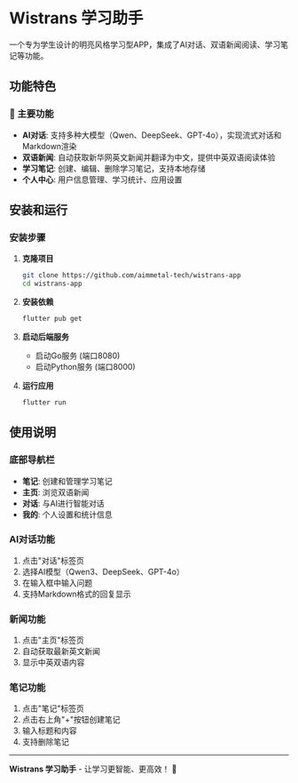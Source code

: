 # Wistrans 学习助手

一个专为学生设计的明亮风格学习型APP，集成了AI对话、双语新闻阅读、学习笔记等功能。

## 功能特色

### 🎯 主要功能
- **AI对话**: 支持多种大模型（Qwen、DeepSeek、GPT-4o），实现流式对话和Markdown渲染
- **双语新闻**: 自动获取新华网英文新闻并翻译为中文，提供中英双语阅读体验
- **学习笔记**: 创建、编辑、删除学习笔记，支持本地存储
- **个人中心**: 用户信息管理、学习统计、应用设置

## 安装和运行

### 安装步骤

1. **克隆项目**
   ```bash
   git clone https://github.com/aimmetal-tech/wistrans-app
   cd wistrans-app
   ```

2. **安装依赖**
   ```bash
   flutter pub get
   ```

3. **启动后端服务**
   - 启动Go服务 (端口8080)
   - 启动Python服务 (端口8000)

4. **运行应用**
   ```bash
   flutter run
   ```

## 使用说明

### 底部导航栏
- **笔记**: 创建和管理学习笔记
- **主页**: 浏览双语新闻
- **对话**: 与AI进行智能对话
- **我的**: 个人设置和统计信息

### AI对话功能
1. 点击"对话"标签页
2. 选择AI模型（Qwen3、DeepSeek、GPT-4o）
3. 在输入框中输入问题
4. 支持Markdown格式的回复显示

### 新闻功能
1. 点击"主页"标签页
2. 自动获取最新英文新闻
3. 显示中英双语内容

### 笔记功能
1. 点击"笔记"标签页
2. 点击右上角"+"按钮创建笔记
3. 输入标题和内容
4. 支持删除笔记

---

**Wistrans 学习助手** - 让学习更智能、更高效！ 🚀
